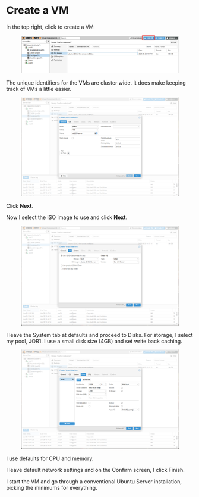 # Create a VM

In the top right, click to create a VM

<figure><img src="../../.gitbook/assets/Screenshot 2025-06-29 112208.png" alt=""><figcaption></figcaption></figure>

The unique identifiers for the VMs are cluster wide. It does make keeping track of VMs a little easier.

<figure><img src="../../.gitbook/assets/Screenshot 2025-06-29 112457.png" alt=""><figcaption></figcaption></figure>

Click **Next**.

Now I select the ISO image to use and click **Next**.

<figure><img src="../../.gitbook/assets/Screenshot 2025-06-29 112638.png" alt=""><figcaption></figcaption></figure>

I leave the System tab at defaults and proceed to Disks. For storage, I select my pool, JOR1. I use a small disk size (4GB) and set write back caching.

<figure><img src="../../.gitbook/assets/Screenshot 2025-06-29 113125.png" alt=""><figcaption></figcaption></figure>

I use defaults for CPU and memory.

I leave default network settings and on the Confirm screen, I click Finish.

I start the VM and go through a conventional Ubuntu Server installation, picking the minimums for everything.
